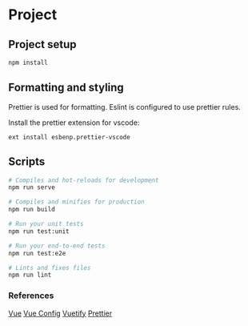 # Project

## Project setup

```sh
npm install
```

## Formatting and styling

Prettier is used for formatting. Eslint is configured to use prettier rules.

Install the prettier extension for vscode:

`ext install esbenp.prettier-vscode`

## Scripts

```sh
# Compiles and hot-reloads for development
npm run serve

# Compiles and minifies for production
npm run build

# Run your unit tests
npm run test:unit

# Run your end-to-end tests
npm run test:e2e

# Lints and fixes files
npm run lint
```

### References

[Vue](https://vuejs.org/)
[Vue Config](https://cli.vuejs.org/config/)
[Vuetify](https://vuetifyjs.com/getting-started/quick-start)
[Prettier](https://prettier.io/docs/en/options.html)
